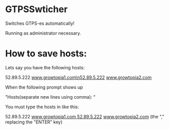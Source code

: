 # GTPSSwticher
Switches GTPS-es automatically!

Running as administrator necessary.

# How to save hosts:


Lets say you have the following hosts: 

52.89.5.222 www.growtopia1.com\n52.89.5.222 www.growtopia2.com

When the following prompt shows up

"Hosts(separate new lines using comma): "

You must type the hosts in like this:

52.89.5.222 www.growtopia1.com,52.89.5.222 www.growtopia2.com (the "," replacing the "ENTER" key)
